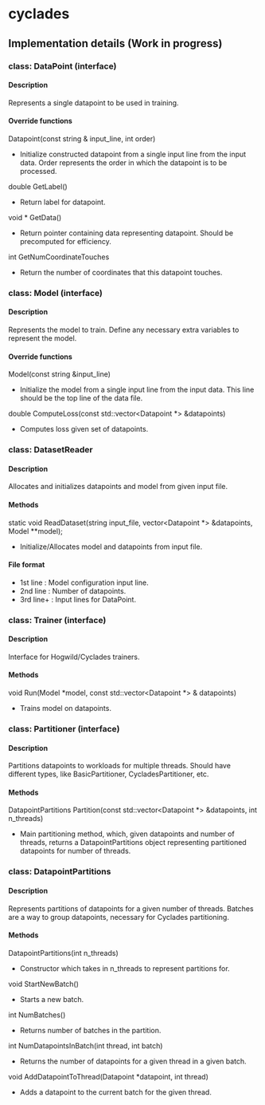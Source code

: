 # cyclades

## Implementation details (Work in progress)
### class: DataPoint (interface)
#### Description
Represents a single datapoint to be used in training.
#### Override functions
Datapoint(const string & input_line, int order)
- Initialize constructed datapoint from a single input line from the input data. Order represents
  the order in which the datapoint is to be processed.

double GetLabel()
- Return label for datapoint.

void * GetData()
- Return pointer containing data representing datapoint. Should be precomputed for efficiency.

int GetNumCoordinateTouches
- Return the number of coordinates that this datapoint touches.

### class: Model (interface)
#### Description
Represents the model to train. Define any necessary extra variables to represent the model.
#### Override functions
Model(const string &input_line)
- Initialize the model from a single input line from the input data. This line should be the top line of the data file.

double ComputeLoss(const std::vector<Datapoint *> &datapoints)
- Computes loss given set of datapoints.

### class: DatasetReader
#### Description
Allocates and initializes datapoints and model from given input file.
#### Methods
static void ReadDataset(string input_file, vector<Datapoint *> &datapoints, Model **model);
- Initialize/Allocates model and datapoints from input file.

#### File format
- 1st line : Model configuration input line.
- 2nd line : Number of datapoints.
- 3rd line+ : Input lines for DataPoint.

### class: Trainer (interface)
#### Description
Interface for Hogwild/Cyclades trainers.
#### Methods
void Run(Model *model, const std::vector<Datapoint *> & datapoints)
- Trains model on datapoints.

### class: Partitioner (interface)
#### Description
Partitions datapoints to workloads for multiple threads. Should have different types, like
BasicPartitioner, CycladesPartitioner, etc.
#### Methods
DatapointPartitions Partition(const std::vector<Datapoint *> &datapoints, int n_threads)
- Main partitioning method, which, given datapoints and number of threads,
  returns a DatapointPartitions object representing partitioned datapoints for number of threads.

### class: DatapointPartitions
#### Description
Represents partitions of datapoints for a given number of threads.
Batches are a way to group datapoints, necessary for Cyclades partitioning.
#### Methods
DatapointPartitions(int n_threads)
- Constructor which takes in n_threads to represent partitions for.

void StartNewBatch()
- Starts a new batch.

int NumBatches()
- Returns number of batches in the partition.

int NumDatapointsInBatch(int thread, int batch)
- Returns the number of datapoints for a given thread in a given batch.

void AddDatapointToThread(Datapoint *datapoint, int thread)
- Adds a datapoint to the current batch for the given thread.
